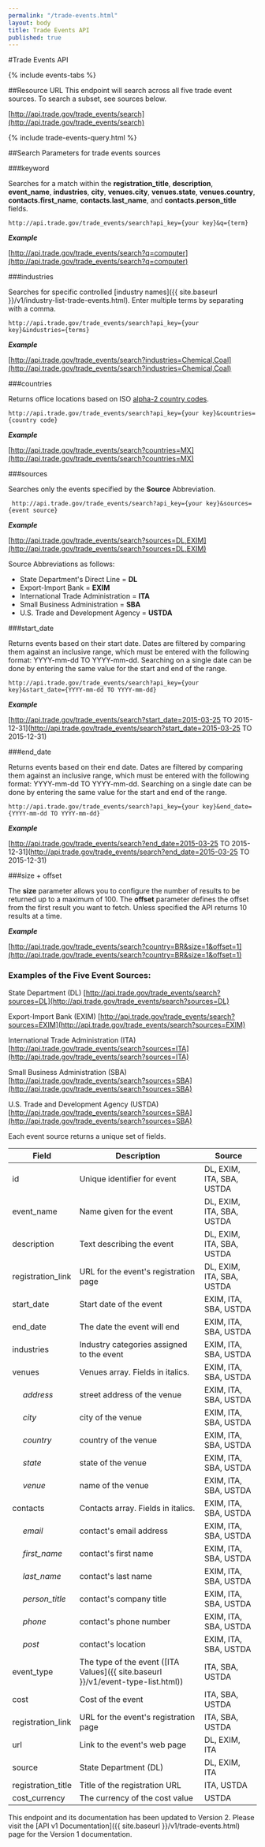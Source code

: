 ```yaml
---
permalink: "/trade-events.html"
layout: body
title: Trade Events API
published: true
---
```


#Trade Events API


{% include events-tabs %}

##Resource URL
This endpoint will search across all five trade event sources.  To search a subset, see sources below.

[http://api.trade.gov/trade_events/search](http://api.trade.gov/trade_events/search)

{% include trade-events-query.html %}

##Search Parameters for trade events sources

###keyword

Searches for a match within the **registration_title**, **description**, **event_name**, **industries**, **city**, **venues.city**, **venues.state**, **venues.country**, **contacts.first_name**, **contacts.last_name**, and **contacts.person_title** fields.

    http://api.trade.gov/trade_events/search?api_key={your key}&q={term}

**_Example_**

[http://api.trade.gov/trade_events/search?q=computer](http://api.trade.gov/trade_events/search?q=computer)

###industries

Searches for specific controlled [industry names]({{ site.baseurl }}/v1/industry-list-trade-events.html).  Enter multiple terms by separating with a comma.

    http://api.trade.gov/trade_events/search?api_key={your key}&industries={terms}

**_Example_**

[http://api.trade.gov/trade_events/search?industries=Chemical,Coal](http://api.trade.gov/trade_events/search?industries=Chemical,Coal)

###countries

Returns office locations based on ISO [alpha-2 country codes](http://www.iso.org/iso/home/standards/country_codes/country_names_and_code_elements.htm).

    http://api.trade.gov/trade_events/search?api_key={your key}&countries={country code}

**_Example_**

[http://api.trade.gov/trade_events/search?countries=MX](http://api.trade.gov/trade_events/search?countries=MX)


###sources

Searches only the events specified by the **Source** Abbreviation.

	 http://api.trade.gov/trade_events/search?api_key={your key}&sources={event source}

**_Example_**

[http://api.trade.gov/trade_events/search?sources=DL,EXIM](http://api.trade.gov/trade_events/search?sources=DL,EXIM)

Source Abbreviations as follows:

* State Department's Direct Line = **DL**
* Export-Import Bank = **EXIM**
* International Trade Administration = **ITA**
* Small Business Administration = **SBA**
* U.S. Trade and Development Agency = **USTDA**


###start_date

Returns events based on their start date.  Dates are filtered by comparing them against an inclusive range, which must be entered with the following format:  YYYY-mm-dd TO YYYY-mm-dd.  Searching on a single date can be done by entering the same value for the start and end of the range.


    http://api.trade.gov/trade_events/search?api_key={your key}&start_date={YYYY-mm-dd TO YYYY-mm-dd}

**_Example_**

[http://api.trade.gov/trade_events/search?start_date=2015-03-25 TO 2015-12-31](http://api.trade.gov/trade_events/search?start_date=2015-03-25 TO 2015-12-31)


###end_date

Returns events based on their end date.  Dates are filtered by comparing them against an inclusive range, which must be entered with the following format:  YYYY-mm-dd TO YYYY-mm-dd.  Searching on a single date can be done by entering the same value for the start and end of the range.


    http://api.trade.gov/trade_events/search?api_key={your key}&end_date={YYYY-mm-dd TO YYYY-mm-dd}

**_Example_**

[http://api.trade.gov/trade_events/search?end_date=2015-03-25 TO 2015-12-31](http://api.trade.gov/trade_events/search?end_date=2015-03-25 TO 2015-12-31)


###size + offset

The **size** parameter allows you to configure the number of results to be returned up to a maximum of 100. The **offset** parameter defines the offset from the first result you want to fetch. Unless specified the API returns 10 results at a time.

**_Example_**

[http://api.trade.gov/trade_events/search?country=BR&size=1&offset=1](http://api.trade.gov/trade_events/search?country=BR&size=1&offset=1)


### Examples of the Five Event Sources: 

State Department (DL) [http://api.trade.gov/trade_events/search?sources=DL](http://api.trade.gov/trade_events/search?sources=DL)


Export-Import Bank (EXIM) [http://api.trade.gov/trade_events/search?sources=EXIM](http://api.trade.gov/trade_events/search?sources=EXIM)    


International Trade Administration (ITA) [http://api.trade.gov/trade_events/search?sources=ITA](http://api.trade.gov/trade_events/search?sources=ITA)


Small Business Administration (SBA) [http://api.trade.gov/trade_events/search?sources=SBA](http://api.trade.gov/trade_events/search?sources=SBA)


U.S. Trade and Development Agency (USTDA)  [http://api.trade.gov/trade_events/search?sources=SBA](http://api.trade.gov/trade_events/search?sources=SBA)

Each event source returns a unique set of fields.

| Field              | Description                             | Source             |
| ------------------ | --------------------------------------- | ------------------ |
| id                 | Unique identifier for event             | DL, EXIM, ITA, SBA, USTDA					|
| event_name         | Name given for the event                | DL, EXIM, ITA, SBA, USTDA 					|
| description        | Text describing the event 			   | DL, EXIM, ITA, SBA, USTDA 					|
| registration_link  | URL for the event's registration page   | DL, EXIM, ITA, SBA, USTDA 					|
| start_date         | Start date of the event 			       | EXIM, ITA, SBA, USTDA 					    |
| end_date           | The date the event will end  		   | EXIM, ITA, SBA, USTDA 					    |
| industries         | Industry categories assigned to the event    | EXIM, ITA, SBA, USTDA						|
| venues             | Venues array. Fields in italics.    | EXIM, ITA, SBA, USTDA						|
| &nbsp;&nbsp;&nbsp;&nbsp; _address_            | street address of the venue     		   | EXIM, ITA, SBA, USTDA 						|
| &nbsp;&nbsp;&nbsp;&nbsp; _city_               | city of the venue                       | EXIM, ITA, SBA, USTDA 						|
| &nbsp;&nbsp;&nbsp;&nbsp; _country_            | country of the venue                    | EXIM, ITA, SBA, USTDA 						|
| &nbsp;&nbsp;&nbsp;&nbsp; _state_              | state of the venue                      | EXIM, ITA, SBA, USTDA 						|
| &nbsp;&nbsp;&nbsp;&nbsp; _venue_              | name of the venue                       | EXIM, ITA, SBA, USTDA 						| 
| contacts           | Contacts array. Fields in italics.              | EXIM, ITA, SBA, USTDA 							|
| &nbsp;&nbsp;&nbsp;&nbsp; _email_              | contact's email address                 | EXIM, ITA, SBA, USTDA 						| 
| &nbsp;&nbsp;&nbsp;&nbsp; _first_name_         | contact's first name                    | EXIM, ITA, SBA, USTDA 						|
| &nbsp;&nbsp;&nbsp;&nbsp; _last_name_          | contact's last name                     | EXIM, ITA, SBA, USTDA 						|
| &nbsp;&nbsp;&nbsp;&nbsp; _person_title_       | contact's company title                 | EXIM, ITA, SBA, USTDA 						|
| &nbsp;&nbsp;&nbsp;&nbsp; _phone_              | contact's phone number                  | EXIM, ITA, SBA, USTDA 						|
| &nbsp;&nbsp;&nbsp;&nbsp; _post_               | contact's location                      | EXIM, ITA, SBA, USTDA 						|
| event_type         | The type of the event ([ITA Values]({{ site.baseurl }}/v1/event-type-list.html)) | ITA, SBA, USTDA 					    |
| cost               | Cost of the event                       | ITA, SBA, USTDA							|
| registration_link  | URL for the event's registration page   | ITA, SBA, USTDA							|
| url        		 | Link to the event's web page 		   | DL, EXIM, ITA 								|
| source        	 | State Department (DL) 			   	   | DL, EXIM, ITA								|
| registration_title | Title of the registration URL           | ITA, USTDA									|
| cost_currency      | The currency of the cost value          | USTDA										|


This endpoint and its documentation has been updated to Version 2. Please visit the [API v1 Documentation]({{ site.baseurl }}/v1/trade-events.html) page for the Version 1 documentation.


